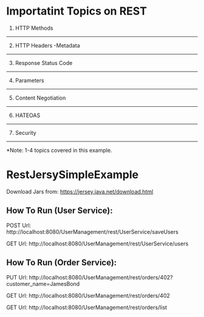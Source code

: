 # Importatint Topics on REST
1) HTTP Methods
----------------
2) HTTP Headers -Metadata
-------------------------
3) Response Status Code
------------------------
4) Parameters
-------------------------
5) Content Negotiation
------------------------
6) HATEOAS
------------------------
7) Security
------------------------
*Note: 1-4 topics covered in this example.

# RestJersySimpleExample

Download Jars from: https://jersey.java.net/download.html

How To Run (User Service):
----------------------------
POST Url:
http://localhost:8080/UserManagement/rest/UserService/saveUsers

GET Url:
http://localhost:8080/UserManagement/rest/UserService/users

How To Run (Order Service):
----------------------------
PUT Url:
http://localhost:8080/UserManagement/rest/orders/402?customer_name=JamesBond

GET Url:
http://localhost:8080/UserManagement/rest/orders/402

GET Url:
http://localhost:8080/UserManagement/rest/orders/list
